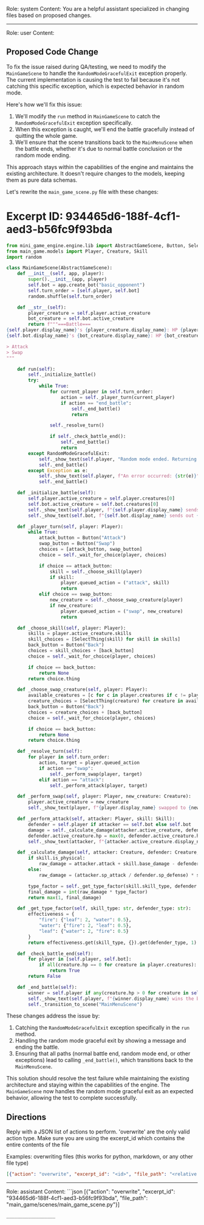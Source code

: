 Role: system
Content: You are a helpful assistant specialized in changing files based on proposed changes.
__________________
Role: user
Content: 
## Proposed Code Change
To fix the issue raised during QA/testing, we need to modify the `MainGameScene` to handle the `RandomModeGracefulExit` exception properly. The current implementation is causing the test to fail because it's not catching this specific exception, which is expected behavior in random mode.

Here's how we'll fix this issue:

1. We'll modify the `run` method in `MainGameScene` to catch the `RandomModeGracefulExit` exception specifically.
2. When this exception is caught, we'll end the battle gracefully instead of quitting the whole game.
3. We'll ensure that the scene transitions back to the `MainMenuScene` when the battle ends, whether it's due to normal battle conclusion or the random mode ending.

This approach stays within the capabilities of the engine and maintains the existing architecture. It doesn't require changes to the models, keeping them as pure data schemas.

Let's rewrite the `main_game_scene.py` file with these changes:

# Excerpt ID: 934465d6-188f-4cf1-aed3-b56fc9f93bda
```python main_game/scenes/main_game_scene.py
from mini_game_engine.engine.lib import AbstractGameScene, Button, SelectThing, RandomModeGracefulExit
from main_game.models import Player, Creature, Skill
import random

class MainGameScene(AbstractGameScene):
    def __init__(self, app, player):
        super().__init__(app, player)
        self.bot = app.create_bot("basic_opponent")
        self.turn_order = [self.player, self.bot]
        random.shuffle(self.turn_order)

    def __str__(self):
        player_creature = self.player.active_creature
        bot_creature = self.bot.active_creature
        return f"""===Battle===
{self.player.display_name}'s {player_creature.display_name}: HP {player_creature.hp}/{player_creature.max_hp}
{self.bot.display_name}'s {bot_creature.display_name}: HP {bot_creature.hp}/{bot_creature.max_hp}

> Attack
> Swap
"""

    def run(self):
        self._initialize_battle()
        try:
            while True:
                for current_player in self.turn_order:
                    action = self._player_turn(current_player)
                    if action == "end_battle":
                        self._end_battle()
                        return

                self._resolve_turn()

                if self._check_battle_end():
                    self._end_battle()
                    return
        except RandomModeGracefulExit:
            self._show_text(self.player, "Random mode ended. Returning to main menu.")
            self._end_battle()
        except Exception as e:
            self._show_text(self.player, f"An error occurred: {str(e)}")
            self._end_battle()

    def _initialize_battle(self):
        self.player.active_creature = self.player.creatures[0]
        self.bot.active_creature = self.bot.creatures[0]
        self._show_text(self.player, f"{self.player.display_name} sends out {self.player.active_creature.display_name}!")
        self._show_text(self.bot, f"{self.bot.display_name} sends out {self.bot.active_creature.display_name}!")

    def _player_turn(self, player: Player):
        while True:
            attack_button = Button("Attack")
            swap_button = Button("Swap")
            choices = [attack_button, swap_button]
            choice = self._wait_for_choice(player, choices)

            if choice == attack_button:
                skill = self._choose_skill(player)
                if skill:
                    player.queued_action = ("attack", skill)
                    return
            elif choice == swap_button:
                new_creature = self._choose_swap_creature(player)
                if new_creature:
                    player.queued_action = ("swap", new_creature)
                    return

    def _choose_skill(self, player: Player):
        skills = player.active_creature.skills
        skill_choices = [SelectThing(skill) for skill in skills]
        back_button = Button("Back")
        choices = skill_choices + [back_button]
        choice = self._wait_for_choice(player, choices)

        if choice == back_button:
            return None
        return choice.thing

    def _choose_swap_creature(self, player: Player):
        available_creatures = [c for c in player.creatures if c != player.active_creature and c.hp > 0]
        creature_choices = [SelectThing(creature) for creature in available_creatures]
        back_button = Button("Back")
        choices = creature_choices + [back_button]
        choice = self._wait_for_choice(player, choices)

        if choice == back_button:
            return None
        return choice.thing

    def _resolve_turn(self):
        for player in self.turn_order:
            action, target = player.queued_action
            if action == "swap":
                self._perform_swap(player, target)
            elif action == "attack":
                self._perform_attack(player, target)

    def _perform_swap(self, player: Player, new_creature: Creature):
        player.active_creature = new_creature
        self._show_text(player, f"{player.display_name} swapped to {new_creature.display_name}!")

    def _perform_attack(self, attacker: Player, skill: Skill):
        defender = self.player if attacker == self.bot else self.bot
        damage = self._calculate_damage(attacker.active_creature, defender.active_creature, skill)
        defender.active_creature.hp = max(0, defender.active_creature.hp - damage)
        self._show_text(attacker, f"{attacker.active_creature.display_name} used {skill.display_name} and dealt {damage} damage!")

    def _calculate_damage(self, attacker: Creature, defender: Creature, skill: Skill):
        if skill.is_physical:
            raw_damage = attacker.attack + skill.base_damage - defender.defense
        else:
            raw_damage = (attacker.sp_attack / defender.sp_defense) * skill.base_damage

        type_factor = self._get_type_factor(skill.skill_type, defender.creature_type)
        final_damage = int(raw_damage * type_factor)
        return max(1, final_damage)

    def _get_type_factor(self, skill_type: str, defender_type: str):
        effectiveness = {
            "fire": {"leaf": 2, "water": 0.5},
            "water": {"fire": 2, "leaf": 0.5},
            "leaf": {"water": 2, "fire": 0.5}
        }
        return effectiveness.get(skill_type, {}).get(defender_type, 1)

    def _check_battle_end(self):
        for player in [self.player, self.bot]:
            if all(creature.hp == 0 for creature in player.creatures):
                return True
        return False

    def _end_battle(self):
        winner = self.player if any(creature.hp > 0 for creature in self.player.creatures) else self.bot
        self._show_text(self.player, f"{winner.display_name} wins the battle!")
        self._transition_to_scene("MainMenuScene")
```

These changes address the issue by:

1. Catching the `RandomModeGracefulExit` exception specifically in the `run` method.
2. Handling the random mode graceful exit by showing a message and ending the battle.
3. Ensuring that all paths (normal battle end, random mode end, or other exceptions) lead to calling `_end_battle()`, which transitions back to the `MainMenuScene`.

This solution should resolve the test failure while maintaining the existing architecture and staying within the capabilities of the engine. The `MainGameScene` now handles the random mode graceful exit as an expected behavior, allowing the test to complete successfully.

## Directions
Reply with a JSON list of actions to perform. 'overwrite' are the only valid action type. 
Make sure you are using the excerpt_id which contains the entire contents of the file

Examples:
overwriting files (this works for python, markdown, or any other file type)
```json output_example1
[{"action": "overwrite", "excerpt_id": "<id>", "file_path": "<relative file path>"}]
```

__________________
Role: assistant
Content: ```json
[{"action": "overwrite", "excerpt_id": "934465d6-188f-4cf1-aed3-b56fc9f93bda", "file_path": "main_game/scenes/main_game_scene.py"}]
```
__________________
